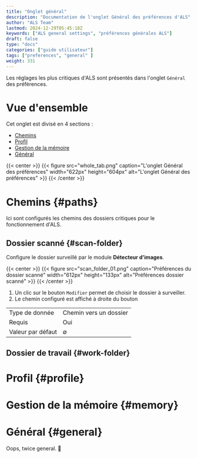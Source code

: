 ```yaml
---
title: "Onglet général"
description: "Documentation de l'onglet Général des préférences d'ALS"
author: "ALS Team"
lastmod: 2024-12-29T05:45:18Z
keywords: ["ALS general settings", "préférences générales ALS"]
draft: false
type: "docs"
categories: ["guide utilisateur"] 
tags: ["preferences", "general" ]
weight: 331
---
```


Les réglages les plus critiques d'ALS sont présentés dans l'onglet `Général` des préférences.

<div class="row">
<div class="col-md-4">

# Vue d'ensemble

Cet onglet est divisé en 4 sections :
- [Chemins](#paths)
- [Profil](#profile)
- [Gestion de la mémoire](#memory)
- [Général](#general)


</div>
<div class="col-md-8 d-flex align-items-center justify-content-center">
{{< center >}}
{{< figure src="whole_tab.png"
caption="L'onglet Général des préférences"
width="622px"
height="604px"
alt="L'onglet Général des préférences" >}}
{{< /center >}}

</div>
</div>

# Chemins {#paths}

Ici sont configurés les chemins des dossiers critiques pour le fonctionnement d'ALS.

## Dossier scanné {#scan-folder}

Configure le dossier surveillé par le module **Détecteur d'images**.

{{< center >}}
{{< figure src="scan_folder_01.png"
caption="Préférences du dossier scanné"
width="612px"
height="133px"
alt="Préférences dossier scanné" >}}
{{< /center >}}

1. Un clic sur le bouton `Modifier` permet de choisir le dossier à surveiller.
2. Le chemin configuré est affiché à droite du bouton

|           |                                                     |
|-----------|-----------------------------------------------------|
|Type de donnée       | Chemin vers un dossier|
| Requis | Oui |
| Valeur par défaut | ∅ |

## Dossier de travail {#work-folder}

# Profil {#profile}

# Gestion de la mémoire {#memory}

# Général {#general}

Oops, twice general. 🫡